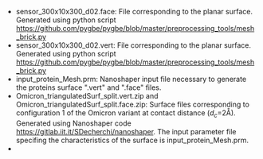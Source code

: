 - sensor_300x10x300_d02.face: File corresponding to the planar surface. Generated using python script https://github.com/pygbe/pygbe/blob/master/preprocessing_tools/mesh_brick.py
- sensor_300x10x300_d02.vert: File corresponding to the planar surface. Generated using python script https://github.com/pygbe/pygbe/blob/master/preprocessing_tools/mesh_brick.py
- input_protein_Mesh.prm: Nanoshaper input file necessary to generate the proteins surface ".vert" and ".face" files.
- Omicron_triangulatedSurf_split.vert.zip and Omicron_triangulatedSurf_split.face.zip: Surface files corresponding to configuration 1 of the Omicron variant at contact distance ($d_c$=2Å). Generated using Nanoshaper code https://gitlab.iit.it/SDecherchi/nanoshaper. The input parameter file specifing the characteristics of the surface is input_protein_Mesh.prm.
- 
